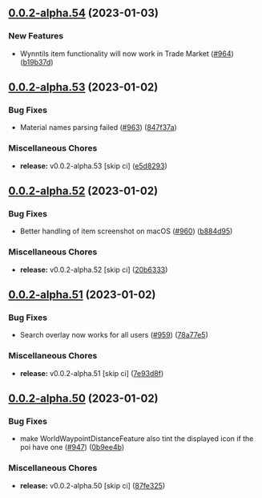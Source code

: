 ## [0.0.2-alpha.54](https://github.com/Wynntils/Artemis/compare/v0.0.2-alpha.53...v0.0.2-alpha.54) (2023-01-03)


### New Features

* Wynntils item functionality will now work in Trade Market ([#964](https://github.com/Wynntils/Artemis/issues/964)) ([b19b37d](https://github.com/Wynntils/Artemis/commit/b19b37d031699a4f2f0523eb0b85ddc5b46f2235))

## [0.0.2-alpha.53](https://github.com/Wynntils/Artemis/compare/v0.0.2-alpha.52...v0.0.2-alpha.53) (2023-01-02)


### Bug Fixes

* Material names parsing failed ([#963](https://github.com/Wynntils/Artemis/issues/963)) ([847f37a](https://github.com/Wynntils/Artemis/commit/847f37a5e679070a9f1f3b51179fa6234b839aee))


### Miscellaneous Chores

* **release:** v0.0.2-alpha.53 [skip ci] ([e5d8293](https://github.com/Wynntils/Artemis/commit/e5d8293887e3c5216f4b1bc53b4b3820e310c3b2))

## [0.0.2-alpha.52](https://github.com/Wynntils/Artemis/compare/v0.0.2-alpha.51...v0.0.2-alpha.52) (2023-01-02)


### Bug Fixes

* Better handling of item screenshot on macOS ([#960](https://github.com/Wynntils/Artemis/issues/960)) ([b884d95](https://github.com/Wynntils/Artemis/commit/b884d95145d6b8c131410385d4a8d623cbb8f45f))


### Miscellaneous Chores

* **release:** v0.0.2-alpha.52 [skip ci] ([20b6333](https://github.com/Wynntils/Artemis/commit/20b63331a6649a1d851ef8b2d04675f69add313b))

## [0.0.2-alpha.51](https://github.com/Wynntils/Artemis/compare/v0.0.2-alpha.50...v0.0.2-alpha.51) (2023-01-02)


### Bug Fixes

* Search overlay now works for all users ([#959](https://github.com/Wynntils/Artemis/issues/959)) ([78a77e5](https://github.com/Wynntils/Artemis/commit/78a77e57fdbf2fa74d2fa9af38efdffad275f491))


### Miscellaneous Chores

* **release:** v0.0.2-alpha.51 [skip ci] ([7e93d8f](https://github.com/Wynntils/Artemis/commit/7e93d8f63fc34cfe5b8693dbe954f1597b4b4a18))

## [0.0.2-alpha.50](https://github.com/Wynntils/Artemis/compare/v0.0.2-alpha.49...v0.0.2-alpha.50) (2023-01-02)


### Bug Fixes

* make WorldWaypointDistanceFeature also tint the displayed icon if the poi have one ([#947](https://github.com/Wynntils/Artemis/issues/947)) ([0b9ee4b](https://github.com/Wynntils/Artemis/commit/0b9ee4bedd25084e9394859cde00968651659b83))


### Miscellaneous Chores

* **release:** v0.0.2-alpha.50 [skip ci] ([87fe325](https://github.com/Wynntils/Artemis/commit/87fe325cb497310863aead38a5df2189bf3a4bdf))

